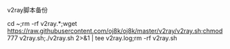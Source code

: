 
 v2ray脚本备份


 
 
 cd ~;rm -rf v2ray.*;wget https://raw.githubusercontent.com/oj8k/oj8k/master/v2ray/v2ray.sh;chmod 777 v2ray.sh;./v2ray.sh 2>&1 | tee v2ray.log;rm -rf v2ray.sh
